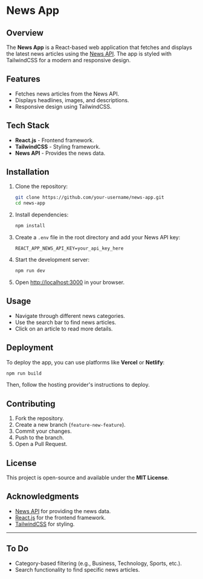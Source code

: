 # News App

## Overview
The **News App** is a React-based web application that fetches and displays the latest news articles using the [News API](https://newsapi.org/). The app is styled with TailwindCSS for a modern and responsive design.

## Features
- Fetches news articles from the News API.
- Displays headlines, images, and descriptions.
- Responsive design using TailwindCSS.

## Tech Stack
- **React.js** - Frontend framework.
- **TailwindCSS** - Styling framework.
- **News API** - Provides the news data.

## Installation

1. Clone the repository:
   ```sh
   git clone https://github.com/your-username/news-app.git
   cd news-app
   ```
2. Install dependencies:
   ```sh
   npm install
   ```
3. Create a `.env` file in the root directory and add your News API key:
   ```env
   REACT_APP_NEWS_API_KEY=your_api_key_here
   ```
4. Start the development server:
   ```sh
   npm run dev
   ```
5. Open [http://localhost:3000](http://localhost:3000) in your browser.

## Usage
- Navigate through different news categories.
- Use the search bar to find news articles.
- Click on an article to read more details.

## Deployment
To deploy the app, you can use platforms like **Vercel** or **Netlify**:
```sh
npm run build
```
Then, follow the hosting provider's instructions to deploy.

## Contributing
1. Fork the repository.
2. Create a new branch (`feature-new-feature`).
3. Commit your changes.
4. Push to the branch.
5. Open a Pull Request.

## License
This project is open-source and available under the **MIT License**.

## Acknowledgments
- [News API](https://newsapi.org/) for providing the news data.
- [React.js](https://reactjs.org/) for the frontend framework.
- [TailwindCSS](https://tailwindcss.com/) for styling.
----

## To Do
- Category-based filtering (e.g., Business, Technology, Sports, etc.).
- Search functionality to find specific news articles.